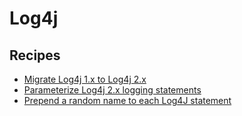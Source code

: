 # Log4j

## Recipes

* [Migrate Log4j 1.x to Log4j 2.x](./log4j1tolog4j2.md)
* [Parameterize Log4j 2.x logging statements](./parameterizedlogging.md)
* [Prepend a random name to each Log4J statement](./prependrandomname.md)


